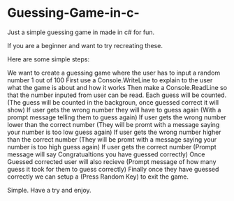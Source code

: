# Guessing-Game-in-c-
Just a simple guessing game in made in c# for fun.

If you are a beginner and want to try recreating these.

Here are some simple steps:

We want to create a guessing game where the user has to input a random number 1 out of 100
First use a Console.WriteLine to explain to the user what the game is about and how it works
Then make a Console.ReadLine so that the number inputed from user can be read.
Each guess will be counted. (The guess will be counted in the backgroun, once guessed correct it will show)
If user gets the wrong number they will have to guess again (With a prompt message telling them to guess again)
If user gets the wrong number lower than the correct number (They will be promt with a message saying your number is too low guess again)
If user gets the wrong number higher than the correct number (They will be promt with a message saying your number is too high guess again)
If user gets the correct number (Prompt message will say Congratualtions you have guessed correctly)
Once Guessed corrected user will also recieve (Prompt message of how many guess it took for them to guess correctly)
Finally once they have guessed correctly we can setup a (Press Random Key) to exit the game.

Simple. Have a try and enjoy.
